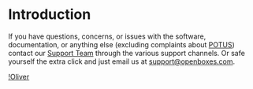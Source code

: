 # Introduction

If you have questions, concerns, or issues with the software, documentation, or anything else 
(excluding complaints about [POTUS](https://twitter.com/potus)) 
contact our [Support Team](https://openboxes.com/support) through the various support channels. 
Or safe yourself the extra click and just email us at [support@openboxes.com](support@openboxes.com).

[!Oliver](../img/oliver.png)